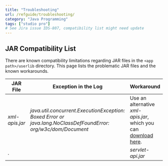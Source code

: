 ```yaml
---
title: "Troubleshooting"
url: /refguide/troubleshooting/
category: "Java Programming"
tags: ["studio pro"]
# See Jira issue IDS-807, compatibility list might need update
---
```


## JAR Compatibility List

There are known compatibility limitations regarding JAR files in the `<app path>/userlib` directory. This page lists the problematic JAR files and the known workarounds.

| JAR File | Exception in the Log | Workaround |
| --- | --- | --- |
| *xml-apis.jar* | _java.util.concurrent.ExecutionException: Boxed Error or java.lang.NoClassDefFoundError: org/w3c/dom/Document_ | Use an alternative *xml-apis.jar*, which you can [download here](/attachments/refguide/java-programming/troubleshooting/16844051.jar). |
. || *servlet-api.jar* | _java.lang.LinkageError: javax/servlet/http/HttpServletRequest_ | Remove *servlet-api.jar* from the *userlib* directory. |
